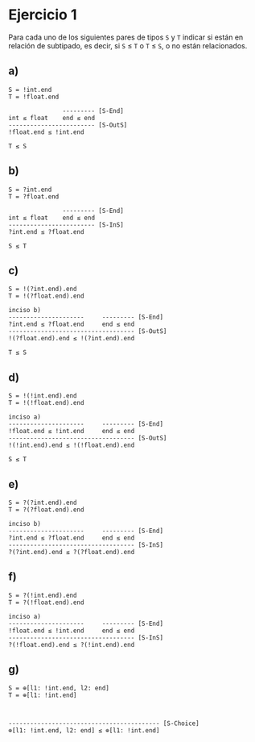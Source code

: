 # Ejercicio 1

Para cada uno de los siguientes pares de tipos `S` y `T` indicar si están en relación de subtipado, es decir, si `S` ≤ `T` o `T` ≤ `S`, o no están relacionados.

## a)

```
S = !int.end
T = !float.end
```

```
               --------- [S-End]
int ≤ float    end ≤ end
------------------------ [S-OutS]
!float.end ≤ !int.end
```

```
T ≤ S
```

## b)

```
S = ?int.end
T = ?float.end
```

```
               --------- [S-End]
int ≤ float    end ≤ end
------------------------ [S-InS]
?int.end ≤ ?float.end
```

```
S ≤ T
```

## c)

```
S = !(?int.end).end
T = !(?float.end).end
```

```
inciso b)
---------------------     --------- [S-End]
?int.end ≤ ?float.end     end ≤ end
----------------------------------- [S-OutS]
!(?float.end).end ≤ !(?int.end).end
```

```
T ≤ S
```

## d)

```
S = !(!int.end).end
T = !(!float.end).end
```

```
inciso a)
---------------------     --------- [S-End]
!float.end ≤ !int.end     end ≤ end
----------------------------------- [S-OutS]
!(!int.end).end ≤ !(!float.end).end
```

```
S ≤ T
```

## e)

```
S = ?(?int.end).end
T = ?(?float.end).end
```

```
inciso b)
---------------------     --------- [S-End]
?int.end ≤ ?float.end     end ≤ end
----------------------------------- [S-InS]
?(?int.end).end ≤ ?(?float.end).end
```

## f)

```
S = ?(!int.end).end
T = ?(!float.end).end
```

```
inciso a)
---------------------     --------- [S-End]
!float.end ≤ !int.end     end ≤ end
----------------------------------- [S-InS]
?(!float.end).end ≤ ?(!int.end).end
```

## g)

```
S = ⊕[l1: !int.end, l2: end]
T = ⊕[l1: !int.end]
```

```


------------------------------------------ [S-Choice]
⊕[l1: !int.end, l2: end] ≤ ⊕[l1: !int.end]
```
